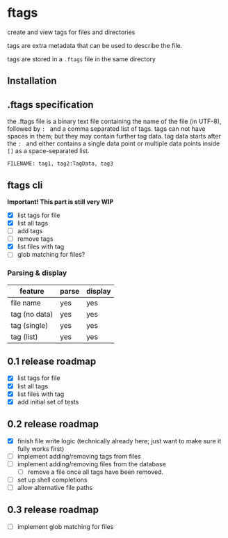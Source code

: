 # ftags

create and view tags for files and directories

tags are extra metadata that can be used to describe the file.

tags are stored in a `.ftags` file in the same directory

## Installation


## .ftags specification

the .ftags file is a binary text file containing the name of the file (in UTF-8), followed by `: ` and a comma separated list of tags.
tags can not have spaces in them; but they may contain further tag data.
tag data starts after the `: ` and either contains a single data point or multiple data points inside `[]` as a space-separated list.

```ftags
FILENAME: tag1, tag2:TagData, tag3
```

## ftags cli

**Important! This part is still very WIP**

- [x] list tags for file
- [x] list all tags
- [ ] add tags
- [ ] remove tags
- [x] list files with tag
- [ ] glob matching for files?

### Parsing & display

|    feature    | parse | display |
| ------------- | ----- | ------- |
| file name     | yes   | yes     |
| tag (no data) | yes   | yes     |
| tag (single)  | yes   | yes     |
| tag (list)    | yes   | yes     |

## 0.1 release roadmap
- [x] list tags for file
- [x] list all tags
- [x] list files with tag
- [x] add initial set of tests

## 0.2 release roadmap
- [x] finish file write logic (technically already here; just want to make sure it fully works first)
- [ ] implement adding/removing tags from files
- [ ] implement adding/removing files from the database
    - [ ] remove a file once all tags have been removed.
- [ ] set up shell completions
- [ ] allow alternative file paths

## 0.3 release roadmap
- [ ] implement glob matching for files
